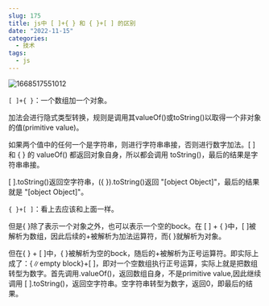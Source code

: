```yaml
---
slug: 175
title: js中 [ ]+{ } 和 { }+[ ] 的区别
date: "2022-11-15"
categories: 
  - 技术
tags: 
  - js
---
```


![1668517551012](https://imgurl.zburu.com/images/20221115/1668517551012.iwayac5c194.webp)

`[ ]+{ }`：一个数组加一个对象。



加法会进行隐式类型转换，规则是调用其valueOf()或toString()以取得一个非对象的值(primitive value)。

<!-- more -->

如果两个值中的任何一个是字符串，则进行字符串串接，否则进行数字加法。[ ] 和 { } 的 valueOf() 都返回对象自身，所以都会调用 toString()，最后的结果是字符串串接。

[ ].toString()返回空字符串，({ }).toString()返回 "[object Object]"，最后的结果就是 "[object Object]"。

`{ }+[ ]`：看上去应该和上面一样。

但是{ }除了表示一个对象之外，也可以表示一个空的bock。在 [ ] + { }中，[ ]被解析为数组，因此后续的+被解析为加法运算符，而{ }就解析为对象。

但在{ } + [ ]中，{ }被解析为空的bock，随后的+被解析为正号运算符。即实际上成了：{∥empty block}+[ ]，即对一个空数组执行正号运算，实际上就是把数组转型为数字。首先调用.valueOf()，返回数组自身，不是primitive value,因此继续调用 [ ].toString()，返回空字符串。空字符串转型为数字，返回0，即最后的结果。